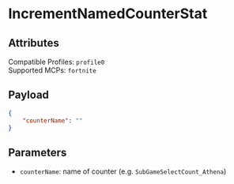 # IncrementNamedCounterStat

## Attributes
Compatible Profiles: `profile0`  
Supported MCPs: `fortnite`

## Payload
```json
{
    "counterName": ""
}
```

## Parameters
- `counterName`: name of counter (e.g. `SubGameSelectCount_Athena`)
